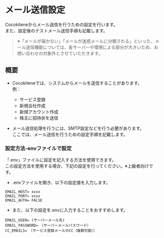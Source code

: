 # メール送信設定
Cocokiteneからメール送信を行うための設定を行います。  
また、設定後のテストメール送信手順も記載します。  

> ※「メールが届かない」「メールが迷惑メールに分類される」といった、メール送信機能については、各サーバーや環境による部分が大きいため、お問い合わせの対象外とさせていただきます。  

## 概要
- Cocokiteneでは、システムからメールを送信することがあります。  
例：
    - サービス登録
    - 新規会社作成
    - 新規アカウント作成
    - 株主に招待状を送信

- メール送信処理を行うには、SMTP設定などを行う必要があります。  
ここでは、メール送信を行うための設定手順を記載します。

### 設定方法-envファイルで設定
「.env」ファイルに設定を記入する方法を使用できます。  
この設定方法を使用する場合、下記の設定を行ってください。※上級者向けです。


- .envファイルを開き、以下の設定値を入力します。

~~~
EMAIL_HOST= xxxx
EMAIL_PORT= xxxx
EMAIL_AUTH= FALSE
~~~

- また、以下の設定を.envに入力することをおすすめします。

~~~
EMAIL_USER= (サーバーメール先)
EMAIL_PASSWORD=　（サーバーメールパスワード）
CC_EMAILS=　（サービス登録メールのCC（複数可能））
~~~



